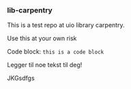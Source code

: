 ### lib-carpentry
This is a test repo at uio library carpentry.

Use this at your own risk



Code block: `this is a code block`

Legger til noe tekst til deg!

JKGsdfgs
